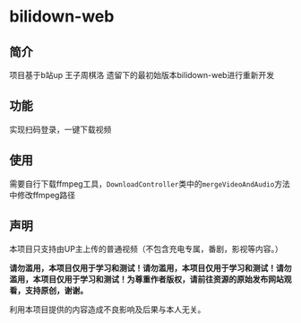 # bilidown-web
## 简介
项目基于b站up 王子周棋洛 遗留下的最初始版本bilidown-web进行重新开发
## 功能
实现扫码登录，一键下载视频
## 使用
需要自行下载ffmpeg工具，`DownloadController`类中的`mergeVideoAndAudio`方法中修改ffmpeg路径
## 声明
本项目只支持由UP主上传的普通视频（不包含充电专属，番剧，影视等内容。）

<strong>请勿滥用，本项目仅用于学习和测试！请勿滥用，本项目仅用于学习和测试！请勿滥用，本项目仅用于学习和测试！为尊重作者版权，请前往资源的原始发布网站观看，支持原创，谢谢。</strong>

利用本项目提供的内容造成不良影响及后果与本人无关。
